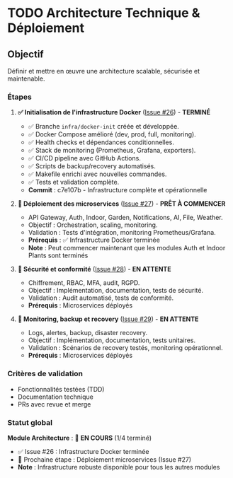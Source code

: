 # TODO Architecture Technique & Déploiement

## Objectif
Définir et mettre en œuvre une architecture scalable, sécurisée et maintenable.

### Étapes
1. **✅ Initialisation de l'infrastructure Docker** ([Issue #26](https://github.com/MrRaph/Bloomzy/issues/26)) - **TERMINÉ**
   - ✅ Branche `infra/docker-init` créée et développée.
   - ✅ Docker Compose amélioré (dev, prod, full, monitoring).
   - ✅ Health checks et dépendances conditionnelles.
   - ✅ Stack de monitoring (Prometheus, Grafana, exporters).
   - ✅ CI/CD pipeline avec GitHub Actions.
   - ✅ Scripts de backup/recovery automatisés.
   - ✅ Makefile enrichi avec nouvelles commandes.
   - ✅ Tests et validation complète.
   - **Commit** : c7e107b - Infrastructure complète et opérationnelle

2. **🔄 Déploiement des microservices** ([Issue #27](https://github.com/MrRaph/Bloomzy/issues/27)) - **PRÊT À COMMENCER**
   - API Gateway, Auth, Indoor, Garden, Notifications, AI, File, Weather.
   - Objectif : Orchestration, scaling, monitoring.
   - Validation : Tests d'intégration, monitoring Prometheus/Grafana.
   - **Prérequis** : ✅ Infrastructure Docker terminée
   - **Note** : Peut commencer maintenant que les modules Auth et Indoor Plants sont terminés

3. **🔄 Sécurité et conformité** ([Issue #28](https://github.com/MrRaph/Bloomzy/issues/28)) - **EN ATTENTE**
   - Chiffrement, RBAC, MFA, audit, RGPD.
   - Objectif : Implémentation, documentation, tests de sécurité.
   - Validation : Audit automatisé, tests de conformité.
   - **Prérequis** : Microservices déployés

4. **🔄 Monitoring, backup et recovery** ([Issue #29](https://github.com/MrRaph/Bloomzy/issues/29)) - **EN ATTENTE**
   - Logs, alertes, backup, disaster recovery.
   - Objectif : Implémentation, documentation, tests unitaires.
   - Validation : Scénarios de recovery testés, monitoring opérationnel.
   - **Prérequis** : Microservices déployés

### Critères de validation
- Fonctionnalités testées (TDD)
- Documentation technique
- PRs avec revue et merge

### Statut global
**Module Architecture** : 🔄 **EN COURS** (1/4 terminé)
- ✅ Issue #26 : Infrastructure Docker terminée
- 🔄 Prochaine étape : Déploiement microservices (Issue #27)
- **Note** : Infrastructure robuste disponible pour tous les autres modules
